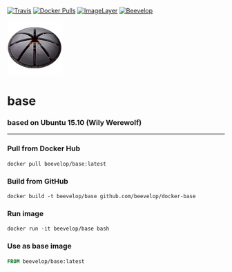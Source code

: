 [![Travis](https://img.shields.io/travis/beevelop/docker-base.svg?style=flat-square)](https://travis-ci.org/beevelop/docker-base)
[![Docker Pulls](https://img.shields.io/docker/pulls/beevelop/base.svg?style=flat-square)](https://links.beevelop.com/d-base)
[![ImageLayer](https://badge.imagelayers.io/beevelop/base:latest.svg)](https://imagelayers.io/?images=beevelop/base:latest)
[![Beevelop](https://links.beevelop.com/honey-badge)](https://beevelop.com)


![beevelop/base](/icon.png?raw=true)
# base
### based on Ubuntu 15.10 (Wily Werewolf)
----
### Pull from Docker Hub
```
docker pull beevelop/base:latest
```

### Build from GitHub
```
docker build -t beevelop/base github.com/beevelop/docker-base
```

### Run image
```
docker run -it beevelop/base bash
```

### Use as base image
```Dockerfile
FROM beevelop/base:latest
```
